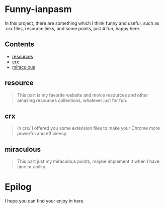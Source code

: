 # Funny-ianpasm

In this project, there are something which I think funny and useful, such as .crx files, resource links, and some points, just 4 fun, happy here.

## Contents

* [resources](https://github.com/i0Ek3/Funny-ianpasm/tree/master/resource)
* [crx](https://github.com/i0Ek3/Funny-ianpasm/tree/master/crx)
* [miraculous](https://github.com/i0Ek3/Funny-ianpasm/tree/master/miraculous?1533554785558)


## resource

> This part is my favorite website and movie resources and other amazing resources collections, whatever just for fun.


## crx

> In crx/ I offered you some extension files to make your Chrome more powerful and efficiency.


## miraculous

> This part just my miraculous points, maybe implement it when I have time or ability.


# Epilog

I hope you can find your enjoy in here.


